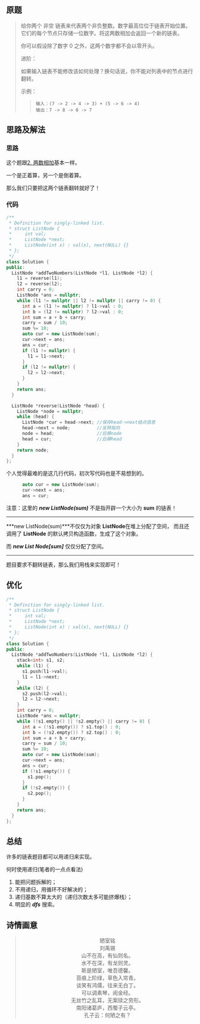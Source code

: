 ## 原题

> 给你两个 非空 链表来代表两个非负整数。数字最高位位于链表开始位置。它们的每个节点只存储一位数字。将这两数相加会返回一个新的链表。
>
> 你可以假设除了数字 0 之外，这两个数字都不会以零开头。
>
> 进阶：
>
> 如果输入链表不能修改该如何处理？换句话说，你不能对列表中的节点进行翻转。
>
> 示例：
>
> > ```
> > 输入：(7 -> 2 -> 4 -> 3) + (5 -> 6 -> 4)
> > 输出：7 -> 8 -> 0 -> 7
> > ```

## 思路及解法

### 思路

这个题跟[2. 两数相加](https://leetcode-cn.com/problems/add-two-numbers/)基本一样。

一个是正着算，另一个是倒着算。

那么我们只要把这两个链表翻转就好了！

### 代码

````cpp
/**
 * Definition for singly-linked list.
 * struct ListNode {
 *     int val;
 *     ListNode *next;
 *     ListNode(int x) : val(x), next(NULL) {}
 * };
 */
class Solution {
public:
  ListNode *addTwoNumbers(ListNode *l1, ListNode *l2) {
    l1 = reverse(l1);
    l2 = reverse(l2);
    int carry = 0;
    ListNode *ans = nullptr;
    while (l1 != nullptr || l2 != nullptr || carry != 0) {
      int a = (l1 != nullptr) ? l1->val : 0;
      int b = (l2 != nullptr) ? l2->val : 0;
      int sum = a + b + carry;
      carry = sum / 10;
      sum %= 10;
      auto cur = new ListNode(sum);
      cur->next = ans;
      ans = cur;
      if (l1 != nullptr) {
        l1 = l1->next;
      }
      if (l2 != nullptr) {
        l2 = l2->next;
      }
    }
    return ans;
  }

  ListNode *reverse(ListNode *head) {
    ListNode *node = nullptr;
    while (head) {
      ListNode *cur = head->next; //保存head->next结点信息
      head->next = node;          //反转指向
      node = head;                //后移node
      head = cur;                 //后移head
    }
    return node;
  }
};
````

个人觉得最难的是这几行代码，初次写代码也是不易想到的。

````cpp
      auto cur = new ListNode(sum);
      cur->next = ans;
      ans = cur;
````

注意：这里的 ***new ListNode(sum)*** 不是指开辟一个大小为 **sum** 的链表！

***

***new ListNode(sum)***不仅仅为对象 **ListNode**在堆上分配了空间， 而且还调用了  **ListNode** 的默认拷贝构造函数，生成了这个对象。

而 ***new List Node[sum]*** 仅仅分配了空间。

***

题目要求不翻转链表，那么我们用栈来实现即可！

## 优化

````cpp
/**
 * Definition for singly-linked list.
 * struct ListNode {
 *     int val;
 *     ListNode *next;
 *     ListNode(int x) : val(x), next(NULL) {}
 * };
 */
class Solution {
public:
  ListNode *addTwoNumbers(ListNode *l1, ListNode *l2) {
    stack<int> s1, s2;
    while (l1) {
      s1.push(l1->val);
      l1 = l1->next;
    }
    while (l2) {
      s2.push(l2->val);
      l2 = l2->next;
    }
    int carry = 0;
    ListNode *ans = nullptr;
    while (!s1.empty() || !s2.empty() || carry != 0) {
      int a = (!s1.empty()) ? s1.top() : 0;
      int b = (!s2.empty()) ? s2.top() : 0;
      int sum = a + b + carry;
      carry = sum / 10;
      sum %= 10;
      auto cur = new ListNode(sum);
      cur->next = ans;
      ans = cur;
      if (!s1.empty()) {
        s1.pop();
      }
      if (!s2.empty()) {
        s2.pop();
      }
    }
    return ans;
  }
};
````

## 总结

许多的链表题目都可以用递归来实现。

何时使用递归(笔者的一点点看法)

1. 能把问题拆解的；
2. 不用递归，用循环不好解决的；
3. 递归基数不算太大的（递归次数太多可能挤爆栈）；
4. 明显的 ***dfs*** 搜索。

## 诗情画意

> <center>陋室铭</center>
>
> <center>刘禹锡</center>
>
> <center>山不在高，有仙则名。</center> 
> <center>水不在深，有龙则灵。</center> 
> <center>斯是陋室，唯吾德馨。</center>
> <center>苔痕上阶绿，草色入帘青。</center>
> <center>谈笑有鸿儒，往来无白丁。</center>
> <center>可以调素琴，阅金经。</center>
> <center>无丝竹之乱耳，无案牍之劳形。</center>
> <center>南阳诸葛庐，西蜀子云亭。</center>
> <center>孔子云：何陋之有？
